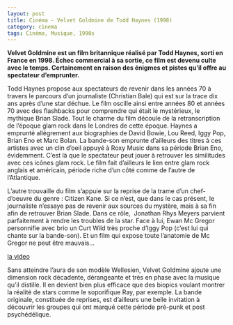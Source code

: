 ```yaml
---
layout: post
title: Cinéma - Velvet Goldmine de Todd Haynes (1998)
category: cinema
tags: Cinéma, Musique, 1990s
---
```

**Velvet Goldmine est un film britannique réalisé par Todd Haynes, sorti en France en 1998. Échec commercial à sa sortie, ce film est devenu culte avec le temps. Certainement en raison des énigmes et pistes qu’il offre au spectateur d’emprunter.**

Todd Haynes propose aux spectateurs de revenir dans les années 70 à travers le parcours d’un journaliste (Christian Bale) qui est sur la trace dix ans après d’une star déchue. Le film oscille ainsi entre années 80 et années 70 avec des flashbacks pour comprendre qui était le mystérieux, le mythique Brian Slade. Tout le charme du film découle de la retranscription de l’époque glam rock dans le Londres de cette époque. Haynes a emprunté allégrement aux biographies de David Bowie, Lou Reed, Iggy Pop, Brian Eno et Marc Bolan. La bande-son emprunte d’ailleurs des titres à ces artistes avec un clin d’oeil appuyé à Roxy Music dans sa période Brian Eno, évidemment. C’est là que le spectateur peut jouer à retrouver les similitudes avec ces icônes glam rock. Le film fait d’ailleurs le lien entre glam rock anglais et américain, période riche d’un côté comme de l’autre de l’Atlantique.

L’autre trouvaille du film s’appuie sur la reprise de la trame d’un chef-d’oeuvre du genre : Citizen Kane. Si ce n’est, que dans le cas présent, le journaliste n’essaye pas de revenir aux sources du mystère, mais à sa fin afin de retrouver Brian Slade. Dans ce rôle,  Jonathan Rhys Meyers parvient parfaitement à rendre les troubles de la star. Face à lui, Ewan Mc Gregor personnifie avec brio un Curt Wild très proche d’Iggy Pop (c’est lui qui chante sur la bande-son). Et un film qui expose toute l’anatomie de Mc Gregor ne peut être mauvais…

[la video](https://www.youtube.com/watch?v=Kqd8ChJ5xLk)

Sans atteindre l’aura de son modèle Wellesien, Velvet Goldmine ajoute une dimension rock décadente, dérangeante et très en phase avec la musique qu’il distille. Il en devient bien plus efficace que des biopics voulant montrer la réalité de stars comme le soporifique Ray, par exemple. La bande originale, constituée de reprises, est d’ailleurs une belle invitation à découvrir les groupes qui ont marqué cette période pré-punk et post psychédélique.

